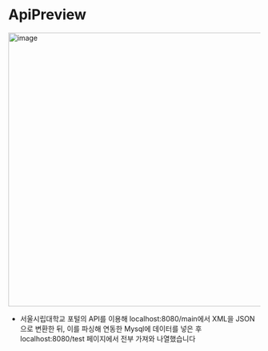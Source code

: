 # ApiPreview

<img width="548" alt="image" src="https://github.com/seogwoojin/ApiPreview/assets/121532823/4987e515-0e9a-4780-989a-12afab360a3d">

- 서울시립대학교 포털의 API를 이용해 localhost:8080/main에서 XML을 JSON으로 변환한 뒤, 이를 파싱해 연동한 Mysql에 데이터를 넣은 후 
localhost:8080/test 페이지에서 전부 가져와 나열했습니다
